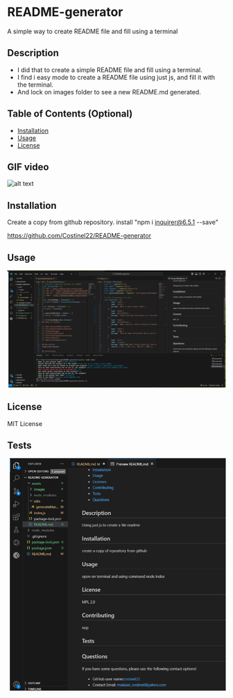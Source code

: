# README-generator
A simple way to create  README file and fill using a terminal

## Description

- I did that to create a simple README file and fill using a terminal.
- I find i easy mode to create a README file using just js, and fill it with the terminal.
- And lock on images folder to see a new README.md generated.


## Table of Contents (Optional)

- [Installation](#installation)
- [Usage](#usage)
- [License](#license)


## GIF video
![alt text](./images/Untitled_%20Feb%2020,%202024%2011_09%20PM.gif)

## Installation

Create a copy from github repository.
install "npm i inquirer@6.5.1 --save"

https://github.com/Costinel22/README-generator

## Usage


![alt text](./images/fig1.png)


## License

MIT License


## Tests
![alt text](./images/fig2.png)
